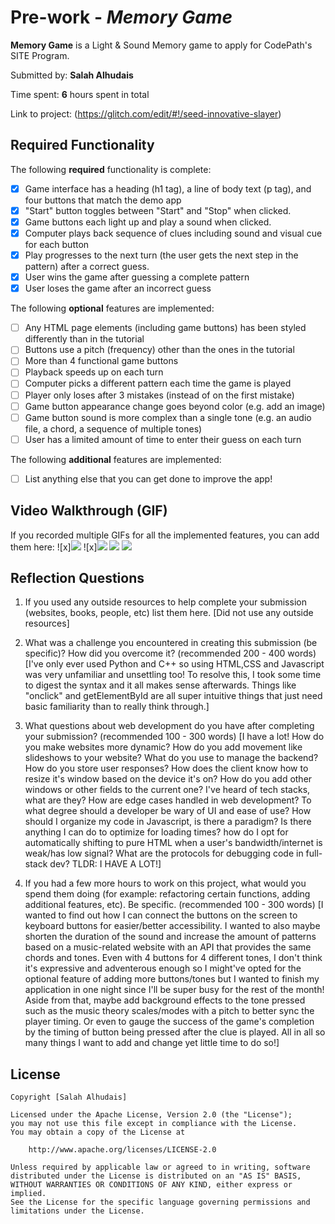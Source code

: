# Pre-work - _Memory Game_

**Memory Game** is a Light & Sound Memory game to apply for CodePath's SITE Program.

Submitted by: **Salah Alhudais**

Time spent: **6** hours spent in total

Link to project: (https://glitch.com/edit/#!/seed-innovative-slayer)

## Required Functionality

The following **required** functionality is complete:

- [x] Game interface has a heading (h1 tag), a line of body text (p tag), and four buttons that match the demo app
- [x] "Start" button toggles between "Start" and "Stop" when clicked.
- [x] Game buttons each light up and play a sound when clicked.
- [x] Computer plays back sequence of clues including sound and visual cue for each button
- [x] Play progresses to the next turn (the user gets the next step in the pattern) after a correct guess.
- [x] User wins the game after guessing a complete pattern
- [x] User loses the game after an incorrect guess

The following **optional** features are implemented:

- [ ] Any HTML page elements (including game buttons) has been styled differently than in the tutorial
- [ ] Buttons use a pitch (frequency) other than the ones in the tutorial
- [ ] More than 4 functional game buttons
- [ ] Playback speeds up on each turn
- [ ] Computer picks a different pattern each time the game is played
- [ ] Player only loses after 3 mistakes (instead of on the first mistake)
- [ ] Game button appearance change goes beyond color (e.g. add an image)
- [ ] Game button sound is more complex than a single tone (e.g. an audio file, a chord, a sequence of multiple tones)
- [ ] User has a limited amount of time to enter their guess on each turn

The following **additional** features are implemented:

- [ ] List anything else that you can get done to improve the app!

## Video Walkthrough (GIF)

If you recorded multiple GIFs for all the implemented features, you can add them here:
![x]<img src="http://g.recordit.co/ranWda0axo.gif">
![x]<img src="http://g.recordit.co/6StUyX6U3m.gif">
![](gif3-link-here)
![](gif4-link-here)

## Reflection Questions

1. If you used any outside resources to help complete your submission (websites, books, people, etc) list them here.
   [Did not use any outside resources]

2. What was a challenge you encountered in creating this submission (be specific)? How did you overcome it? (recommended 200 - 400 words)
   [I've only ever used Python and C++ so using HTML,CSS and Javascript was very unfamiliar and unsettling too! To resolve this, I took some time to
   digest the syntax and it all makes sense afterwards. Things like "onclick" and getElementById are all super intuitive things
   that just need basic familiarity than to really think through.]

3. What questions about web development do you have after completing your submission? (recommended 100 - 300 words)
   [I have a lot! How do you make websites more dynamic? How do you add movement like slideshows to your website? What do you use to manage the backend? How do you store user responses?
   How does the client know how to resize it's window based on the device it's on? How do you add other windows or other fields to the current one? I've heard of tech stacks, what are they? How are edge cases handled
   in web development? To what degree should a developer be wary of UI and ease of use? How should I organize my code in Javascript, is there a paradigm? Is there anything I can do
   to optimize for loading times? how do I opt for automatically shifting to pure HTML when a user's bandwidth/internet is weak/has low signal? What are the protocols for debugging code in full-stack dev?
   TLDR: I HAVE A LOT!]

4. If you had a few more hours to work on this project, what would you spend them doing (for example: refactoring certain functions, adding additional features, etc). Be specific. (recommended 100 - 300 words)
   [I wanted to find out how I can connect the buttons on the screen to keyboard buttons for easier/better accessibility. I wanted to also maybe shorten the duration of the sound and increase the amount of patterns based on
   a music-related website with an API that provides the same chords and tones. Even with 4 buttons for 4 different tones, I don't think it's expressive and adventerous enough so I might've opted for the optional feature of adding
   more buttons/tones but I wanted to finish my application in one night since I'll be super busy for the rest of the month! Aside from that, maybe add background effects to the tone pressed such as the music theory scales/modes with a pitch
   to better sync the player timing. Or even to gauge the success of the game's completion by the timing of button being pressed after the clue is played. All in all so many things I want to add and change yet little time to do so!]


## License

    Copyright [Salah Alhudais]

    Licensed under the Apache License, Version 2.0 (the "License");
    you may not use this file except in compliance with the License.
    You may obtain a copy of the License at

        http://www.apache.org/licenses/LICENSE-2.0

    Unless required by applicable law or agreed to in writing, software
    distributed under the License is distributed on an "AS IS" BASIS,
    WITHOUT WARRANTIES OR CONDITIONS OF ANY KIND, either express or implied.
    See the License for the specific language governing permissions and
    limitations under the License.
